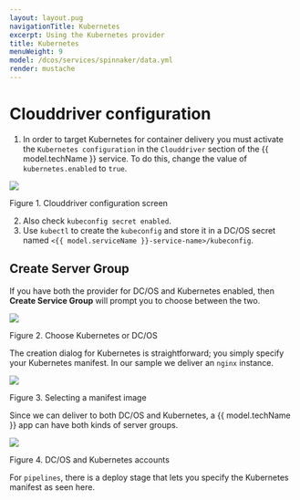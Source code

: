 ```yaml
---
layout: layout.pug
navigationTitle: Kubernetes
excerpt: Using the Kubernetes provider
title: Kubernetes
menuWeight: 9
model: /dcos/services/spinnaker/data.yml
render: mustache
---
```


# Clouddriver configuration

1. In order to target Kubernetes for container delivery you must activate the `Kubernetes configuration` in the `Clouddriver` section of the {{ model.techName }} service. To do this, change the value of `kubernetes.enabled` to `true`.

[<img src="/services/spinnaker/0.3.0-1.9.2/img/kube00.png" />](/dcos/services/spinnaker/0.3.0-1.9.2/img/kube00.png)

Figure 1. Clouddriver configuration screen

2. Also check `kubeconfig secret enabled`. 
3. Use `kubectl` to create the `kubeconfig` and store it in a DC/OS secret named `<{{ model.serviceName }}-service-name>/kubeconfig`.

## Create Server Group

If you have both the provider for DC/OS and Kubernetes enabled, then **Create Service Group** will prompt you to choose between the two.

[<img src="/services/spinnaker/0.3.0-1.9.2/img/kube01.png" />](/dcos/services/spinnaker/0.3.0-1.9.2/img/kube01.png)

Figure 2. Choose Kubernetes or DC/OS

The creation dialog for Kubernetes is straightforward; you simply specify your Kubernetes manifest. In our sample we deliver an `nginx` instance.

[<img src="/services/spinnaker/0.3.0-1.9.2/img/kube02.png" />](/dcos/services/spinnaker/0.3.0-1.9.2/img/kube02.png)

Figure 3. Selecting a manifest image

Since we can deliver to both DC/OS and Kubernetes, a {{ model.techName }} app can have both kinds of server groups.

[<img src="/services/spinnaker/0.3.0-1.9.2/img/kube03.png" />](/dcos/services/spinnaker/0.3.0-1.9.2/img/kube03.png)

Figure 4. DC/OS and Kubernetes accounts

For `pipelines`, there is a deploy stage that lets you specify the Kubernetes manifest as seen here.
